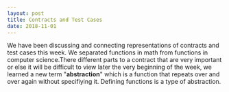 ```yaml
---
layout: post
title: Contracts and Test Cases
date: 2018-11-01
---
```


We have been discussing and connecting representations of contracts and test cases this week. We separated functions in math from functions in computer science.There different parts to a contract that are very important or else it will be difficult to view later the very beginning of the week, we learned a new term "<strong>abstraction</strong>" which is a function that repeats over and over again without specifiying it. Defining functions is a type of abstraction.









